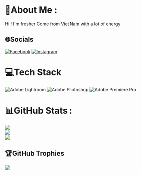 # 💫About Me :
Hi ! I'm fresher 
Come from Viet Nam with a lot of energy

## 🌐Socials
[![Facebook](https://img.shields.io/badge/Facebook-%231877F2.svg?logo=Facebook&logoColor=white)](https://facebook.com/cuongchovaynanglai) [![Instagram](https://img.shields.io/badge/Instagram-%23E4405F.svg?logo=Instagram&logoColor=white)](https://instagram.com/@npc_bluerice) 

# 💻Tech Stack
![Adobe Lightroom](https://img.shields.io/badge/Adobe%20Lightroom-31A8FF.svg?style=plastic&logo=Adobe%20Lightroom&logoColor=white) ![Adobe Photoshop](https://img.shields.io/badge/adobephotoshop-%2331A8FF.svg?style=plastic&logo=adobephotoshop&logoColor=white) ![Adobe Premiere Pro](https://img.shields.io/badge/Adobe%20Premiere%20Pro-9999FF.svg?style=plastic&logo=Adobe%20Premiere%20Pro&logoColor=white)
# 📊GitHub Stats :
![](https://github-readme-stats.vercel.app/api?username=cuongnguyenphu2005&theme=dark&hide_border=true&include_all_commits=false&count_private=true)<br/>
![](https://github-readme-streak-stats.herokuapp.com/?user=cuongnguyenphu2005&theme=dark&hide_border=true)<br/>
![](https://github-readme-stats.vercel.app/api/top-langs/?username=cuongnguyenphu2005&theme=dark&hide_border=true&include_all_commits=false&count_private=true&layout=compact)

## 🏆GitHub Trophies
![](https://github-trophies.vercel.app/?username=cuongnguyenphu2005&theme=monokai&no-frame=false&no-bg=false&margin-w=4)

